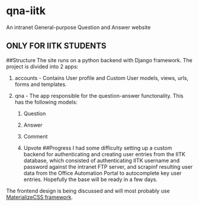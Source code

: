 # qna-iitk
An intranet General-purpose Question and Answer website
##              ONLY FOR IITK STUDENTS
##Structure
The site runs on a python backend with Django framework. The project is divided into 2 apps:

1. accounts - Contains User profile and Custom User models, views, urls, forms and templates.

2. qna - The app responsible for the question-answer functonality. This has the following models:
       
    1. Question
    
    2. Answer
    
    3. Comment
    
    4. Upvote
##Progress
I had some difficulty setting up a custom backend for authenticating and creating user entries from the IITK database, which consisted of authenticating IITK username and password against the intranet FTP server, and scrapinf resulting user data from the Office Automation Portal to autocomplete key user entries. Hopefully the base will be ready in a few days.

The frontend design is being discussed and will most probably use [MaterializeCSS framework](http://materializecss.com).

